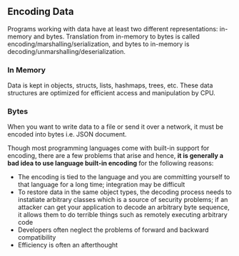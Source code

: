 ## Encoding Data

Programs working with data have at least two different representations: in-memory and bytes. Translation from in-memory to bytes is called encoding/marshalling/serialization, and bytes to in-memory is decoding/unmarshalling/deserialization.

### In Memory

Data is kept in objects, structs, lists, hashmaps, trees, etc. These data structures are optimized for efficient access and manipulation by CPU.

### Bytes

When you want to write data to a file or send it over a network, it must be encoded into bytes i.e. JSON document.

Though most programming languages come with built-in support for encoding, there are a few problems that arise and hence, **it is generally a bad idea to use language built-in encoding** for the following reasons:

- The encoding is tied to the language and you are committing yourself to that language for a long time; integration may be difficult
- To restore data in the same object types, the decoding process needs to instatiate arbitrary classes which is a source of security problems; if an attacker can get your application to decode an arbitrary byte sequence, it allows them to do terrible things such as remotely executing arbitrary code
- Developers often neglect the problems of forward and backward compatibility
- Efficiency is often an afterthought
